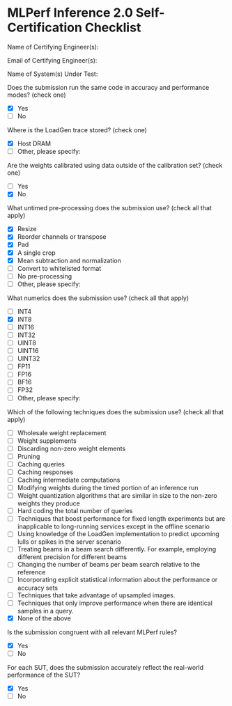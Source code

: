 # MLPerf Inference 2.0 Self-Certification Checklist

Name of Certifying Engineer(s):

Email of Certifying Engineer(s):

Name of System(s) Under Test:

Does the submission run the same code in accuracy and performance modes? (check one)

- [x] Yes
- [ ] No

Where is the LoadGen trace stored? (check one)

- [x] Host DRAM
- [ ] Other, please specify:

Are the weights calibrated using data outside of the calibration set?
(check one)

- [ ] Yes
- [x] No

What untimed pre-processing does the submission use? (check all that apply)

- [x] Resize
- [x] Reorder channels or transpose
- [x] Pad
- [x] A single crop
- [x] Mean subtraction and normalization
- [ ] Convert to whitelisted format
- [ ] No pre-processing
- [ ] Other, please specify:

What numerics does the submission use? (check all that apply)

- [ ] INT4
- [x] INT8
- [ ] INT16
- [ ] INT32
- [ ] UINT8
- [ ] UINT16
- [ ] UINT32
- [ ] FP11
- [ ] FP16
- [ ] BF16
- [ ] FP32
- [ ] Other, please specify:

Which of the following techniques does the submission use? (check all that apply)

- [ ] Wholesale weight replacement
- [ ] Weight supplements
- [ ] Discarding non-zero weight elements
- [ ] Pruning
- [ ] Caching queries
- [ ] Caching responses
- [ ] Caching intermediate computations
- [ ] Modifying weights during the timed portion of an inference run
- [ ] Weight quantization algorithms that are similar in size to the non-zero weights they produce
- [ ] Hard coding the total number of queries
- [ ] Techniques that boost performance for fixed length experiments but are inapplicable to long-running services
  except in the offline scenario
- [ ] Using knowledge of the LoadGen implementation to predict upcoming lulls or spikes in the server scenario
- [ ] Treating beams in a beam search differently. For example, employing different precision for different beams
- [ ] Changing the number of beams per beam search relative to the reference
- [ ] Incorporating explicit statistical information about the performance or accuracy sets
- [ ] Techniques that take advantage of upsampled images.
- [ ] Techniques that only improve performance when there are identical samples in a query.
- [x] None of the above

Is the submission congruent with all relevant MLPerf rules?

- [x] Yes
- [ ] No

For each SUT, does the submission accurately reflect the real-world performance of the SUT?

- [x] Yes
- [ ] No
